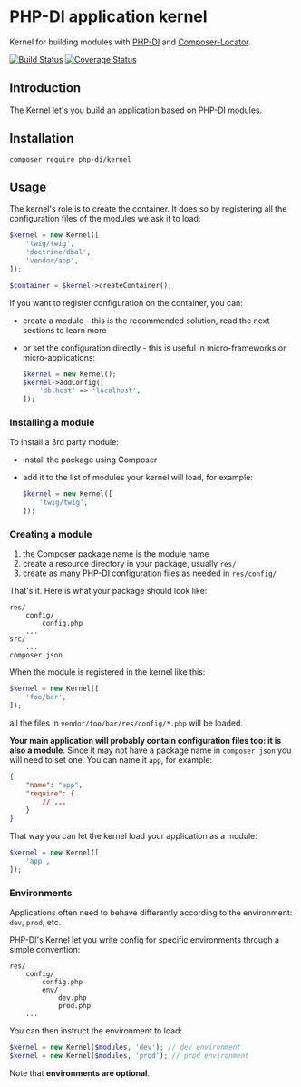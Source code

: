 # PHP-DI application kernel

Kernel for building modules with [PHP-DI](http://php-di.org) and [Composer-Locator](https://github.com/mindplay-dk/composer-locator).

[![Build Status](https://img.shields.io/travis/PHP-DI/Kernel.svg?style=flat-square)](https://travis-ci.org/PHP-DI/Kernel)
[![Coverage Status](https://img.shields.io/coveralls/PHP-DI/Kernel/master.svg?style=flat-square)](https://coveralls.io/r/PHP-DI/Kernel?branch=master)

## Introduction

The Kernel let's you build an application based on PHP-DI modules.

## Installation

```
composer require php-di/kernel
```

## Usage

The kernel's role is to create the container. It does so by registering all the configuration files of the modules we ask it to load:

```php
$kernel = new Kernel([
    'twig/twig',
    'doctrine/dbal',
    'vendor/app',
]);

$container = $kernel->createContainer();
```

If you want to register configuration on the container, you can:

- create a module - this is the recommended solution, read the next sections to learn more
- or set the configuration directly - this is useful in micro-frameworks or micro-applications:

    ```php
    $kernel = new Kernel();
    $kernel->addConfig([
        'db.host' => 'localhost',
    ]);
    ```

### Installing a module

To install a 3rd party module:

- install the package using Composer
- add it to the list of modules your kernel will load, for example:

    ```php
    $kernel = new Kernel([
        'twig/twig',
    ]);
    ```

### Creating a module

1. the Composer package name is the module name
1. create a resource directory in your package, usually `res/`
1. create as many PHP-DI configuration files as needed in `res/config/`

That's it. Here is what your package should look like:

```
res/
    config/
        config.php
    ...
src/
    ...
composer.json
```

When the module is registered in the kernel like this:

```php
$kernel = new Kernel([
    'foo/bar',
]);
```

all the files in `vendor/foo/bar/res/config/*.php` will be loaded.

**Your main application will probably contain configuration files too: it is also a module**. Since it may not have a package name in `composer.json` you will need to set one. You can name it `app`, for example:

```json
{
    "name": "app",
    "require": {
        // ...
    }
}
```

That way you can let the kernel load your application as a module:

```php
$kernel = new Kernel([
    'app',
]);
```

### Environments

Applications often need to behave differently according to the environment: `dev`, `prod`, etc.

PHP-DI's Kernel let you write config for specific environments through a simple convention:

```
res/
    config/
        config.php
        env/
            dev.php
            prod.php
    ...
```

You can then instruct the environment to load:

```php
$kernel = new Kernel($modules, 'dev'); // dev environment
$kernel = new Kernel($modules, 'prod'); // prod environment
```

Note that **environments are optional**.
